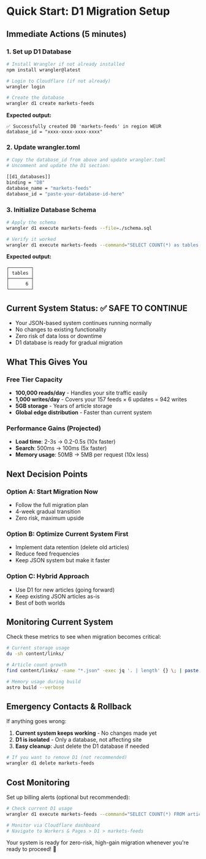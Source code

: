 # Quick Start: D1 Migration Setup

## Immediate Actions (5 minutes)

### 1. Set up D1 Database
```bash
# Install Wrangler if not already installed
npm install wrangler@latest

# Login to Cloudflare (if not already)
wrangler login

# Create the database
wrangler d1 create markets-feeds
```

**Expected output:**
```
✅ Successfully created DB 'markets-feeds' in region WEUR
database_id = "xxxx-xxxx-xxxx-xxxx"
```

### 2. Update wrangler.toml
```bash
# Copy the database_id from above and update wrangler.toml
# Uncomment and update the D1 section:

[[d1_databases]]
binding = "DB"  
database_name = "markets-feeds"
database_id = "paste-your-database-id-here"
```

### 3. Initialize Database Schema
```bash
# Apply the schema
wrangler d1 execute markets-feeds --file=./schema.sql

# Verify it worked
wrangler d1 execute markets-feeds --command="SELECT COUNT(*) as tables FROM sqlite_master WHERE type='table';"
```

**Expected output:**
```
┌────────┐
│ tables │
├────────┤
│      6 │
└────────┘
```

## Current System Status: ✅ SAFE TO CONTINUE
- Your JSON-based system continues running normally
- No changes to existing functionality
- Zero risk of data loss or downtime
- D1 database is ready for gradual migration

## What This Gives You

### Free Tier Capacity
- **100,000 reads/day** - Handles your site traffic easily
- **1,000 writes/day** - Covers your 157 feeds × 6 updates = 942 writes
- **5GB storage** - Years of article storage
- **Global edge distribution** - Faster than current system

### Performance Gains (Projected)
- **Load time**: 2-3s → 0.2-0.5s (10x faster)
- **Search**: 500ms → 100ms (5x faster)  
- **Memory usage**: 50MB → 5MB per request (10x less)

## Next Decision Points

### Option A: Start Migration Now
- Follow the full migration plan
- 4-week gradual transition
- Zero risk, maximum upside

### Option B: Optimize Current System First  
- Implement data retention (delete old articles)
- Reduce feed frequencies
- Keep JSON system but make it faster

### Option C: Hybrid Approach
- Use D1 for new articles (going forward)
- Keep existing JSON articles as-is
- Best of both worlds

## Monitoring Current System

Check these metrics to see when migration becomes critical:

```bash
# Current storage usage
du -sh content/links/

# Article count growth
find content/links/ -name "*.json" -exec jq '. | length' {} \; | paste -sd+ | bc

# Memory usage during build
astro build --verbose
```

## Emergency Contacts & Rollback

If anything goes wrong:
1. **Current system keeps working** - No changes made yet
2. **D1 is isolated** - Only a database, not affecting site
3. **Easy cleanup**: Just delete the D1 database if needed

```bash
# If you want to remove D1 (not recommended)
wrangler d1 delete markets-feeds
```

## Cost Monitoring

Set up billing alerts (optional but recommended):
```bash
# Check current D1 usage
wrangler d1 execute markets-feeds --command="SELECT COUNT(*) FROM articles;"

# Monitor via Cloudflare dashboard
# Navigate to Workers & Pages > D1 > markets-feeds
```

Your system is ready for zero-risk, high-gain migration whenever you're ready to proceed! 🚀